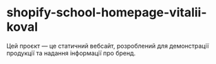 # shopify-school-homepage-vitalii-koval
Цей проєкт — це статичний вебсайт, розроблений для демонстрації продукції та надання інформації про бренд.

